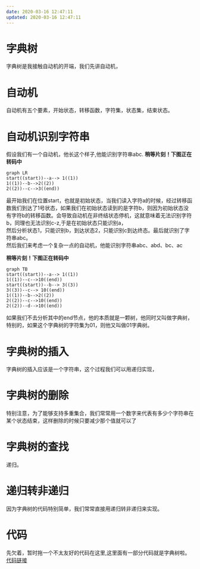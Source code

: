 ```yaml
---
date: 2020-03-16 12:47:11
updated: 2020-03-16 12:47:11
---
```


# 字典树
 字典树是我接触自动机的开端，我们先讲自动机，

# 自动机
 自动机有五个要素，开始状态，转移函数，字符集，状态集，结束状态。

# 自动机识别字符串
 假设我们有一个自动机，他长这个样子,他能识别字符串abc.
 **稍等片刻！下图正在转码中**
```mermaid
graph LR
start((start))--a--> 1((1))
1((1))--b-->2((2))
2((2))--c-->3((end))
```
 最开始我们在位置start，也就是初始状态，当我们读入字符a的时候，经过转移函数我们到达了1号状态，如果我们在初始状态读到的是字符b，则因为初始状态没有字符b的转移函数。会导致自动机在非终结状态停机，这就意味着无法识别字符b，同理也无法识别c-z,于是在初始状态只能识别a，<br>
 然后分析状态1，只能识别b，到达状态2，只能识别c到达终态。最后就识别了字符串abc。<br>
 然后我们来考虑一个复杂一点的自动机，他能识别字符串abc、abd、bc、ac<br>

 **稍等片刻！下图正在转码中**
```mermaid
graph TB
start((start))--a--> 1((1))
1((1))--c-->10((end))
start((start))--b--> 3((3))
3((3))--c--> 10((end))
1((1))--b-->2((2))
2((2))--c-->10((end))
2((2))--d-->10((end))
```
 如果我们不去分析其中的end节点，他的本质就是一颗树，他同时又叫做字典树，特别的，如果这个字典树的字符集为01，则他又叫做01字典树。

# 字典树的插入
 字典树的插入应该是一个字符串，这个过程我们可以用递归实现，
# 字典树的删除
 特别注意，为了能够支持多重集合，我们常常用一个数字来代表有多少个字符串在某个状态结束，这样删除的时候只要减少那个值就可以了
# 字典树的查找
 递归。
# 递归转非递归
 因为字典树的代码特别简单，我们常常直接用递归转非递归来实现。
# 代码
 先欠着，暂时拖一个不太友好的代码在这里,这里面有一部分代码就是字典树啦。
[代码链接](/ACM/stencil/string/AC自动机.html)